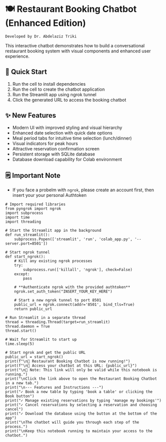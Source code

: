 # 🍽️ Restaurant Booking Chatbot (Enhanced Edition)

`Developed by Dr. Abdelaziz Triki`

This interactive chatbot demonstrates how to build a conversational restaurant booking system with visual components and enhanced user experience.

## 🚀 Quick Start
1. Run the cell to install dependencies
2. Run the cell to create the chatbot application
3. Run the Streamlit app using ngrok tunnel
4. Click the generated URL to access the booking chatbot

## ✨ New Features
- Modern UI with improved styling and visual hierarchy
- Enhanced date selection with quick date options
- Meal period tabs for intuitive time selection (lunch/dinner)
- Visual indicators for peak hours
- Attractive reservation confirmation screen
- Persistent storage with SQLite database
- Database download capability for Colab environment

## 🗒️ Important Note
- If you face a probelm with `ngrok`, please create an account first, then insert your your personal Authtoken

```
# Import required libraries
from pyngrok import ngrok
import subprocess
import time
import threading

# Start the Streamlit app in the background
def run_streamlit():
    subprocess.Popen(['streamlit', 'run', 'colab_app.py', '--server.port=8501'])

# Start ngrok tunnel
def start_ngrok():
    # Kill any existing ngrok processes
    try:
        subprocess.run(['killall', 'ngrok'], check=False)
    except:
        pass
    
    # **Authenticate ngrok with the provided authtoken**
    ngrok.set_auth_token("INSERT_YOUR_KEY_HERE") 
    
    # Start a new ngrok tunnel to port 8501
    public_url = ngrok.connect(addr='8501', bind_tls=True)
    return public_url

# Run Streamlit in a separate thread
thread = threading.Thread(target=run_streamlit)
thread.daemon = True
thread.start()

# Wait for Streamlit to start up
time.sleep(5)

# Start ngrok and get the public URL
public_url = start_ngrok()
print(f"\n🎉 Restaurant Booking Chatbot is now running!")
print(f"\n🔗 Access your chatbot at this URL: {public_url}")
print("\n📝 Note: This link will only be valid while this notebook is running.")
print("\nClick the link above to open the Restaurant Booking Chatbot in a new tab.")
print("\n--- Features and Instructions ---")
print("✓ Book a new table by typing 'book a table' or clicking the Book button")
print("✓ Manage existing reservations by typing 'manage my bookings'")
print("✓ Cancel reservations by selecting a reservation and choosing cancel")
print("✓ Download the database using the button at the bottom of the app")
print("\nThe chatbot will guide you through each step of the process.")
print("\nKeep this notebook running to maintain your access to the chatbot.")

  
